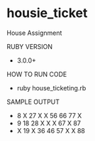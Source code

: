 # housie_ticket
House Assignment 

RUBY VERSION
- 3.0.0+

HOW TO RUN CODE
- ruby house_ticketing.rb

SAMPLE OUTPUT

  - 8   X   27  X   X   56  66  77  X
  - 9   18  28  X   X   X   67  X   87
  - X   19  X   36  46  57  X   X   88  
